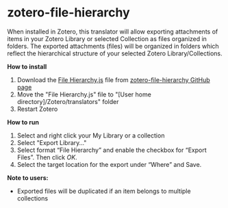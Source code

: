 # zotero-file-hierarchy

When installed in Zotero, this translator will allow exporting attachments of items in your Zotero Library or selected Collection as files organized in folders. The exported attachments (files) will be organized in folders which reflect the hierarchical structure of your selected Zotero Library/Collections.

**How to install**
1.  Download the [File Hierarchy.js](https://raw.githubusercontent.com/retorquere/zotero-file-hierarchy/master/File%20Hierarchy.js "File Hierarchy.js") file from [zotero-file-hierarchy GitHub page](https://github.com/retorquere/zotero-file-hierarchy)
2. Move the "File Hierarchy.js" file to "[User home directory]/Zotero/translators" folder 
3. Restart Zotero 

**How to run**
1. Select and right click your My Library or a collection 
2. Select "Export Library…"
3. Select format “File Hierarchy” and enable the checkbox for “Export Files”. Then click *OK*.
4. Select the target location for the export under “Where” and Save.

**Note to users:** 
* Exported files will be duplicated if an item belongs to multiple collections
